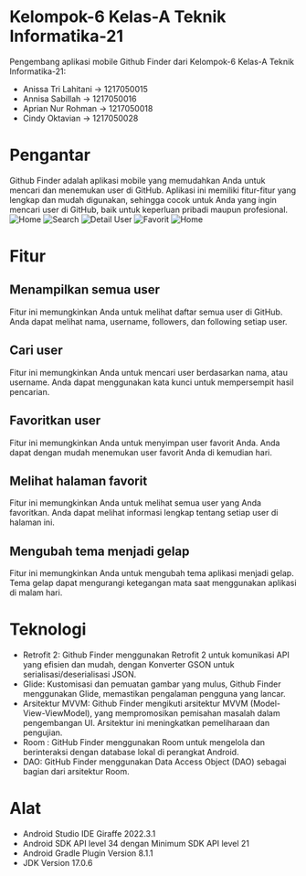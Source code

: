 # Kelompok-6 Kelas-A Teknik Informatika-21

Pengembang aplikasi mobile Github Finder dari Kelompok-6 Kelas-A Teknik Informatika-21:
- Anissa Tri Lahitani -> 1217050015
- Annisa Sabillah -> 1217050016
- Aprian Nur Rohman -> 1217050018
- Cindy Oktavian -> 1217050028

# Pengantar

Github Finder adalah aplikasi mobile yang memudahkan Anda untuk mencari dan menemukan user di GitHub. Aplikasi ini memiliki fitur-fitur yang lengkap dan mudah digunakan, sehingga cocok untuk Anda yang ingin mencari user di GitHub, baik untuk keperluan pribadi maupun profesional.
 ![Home](screenshoot-apk/gf-home.jpeg)
 ![Search](screenshoot-apk/gf-search.jpeg)
 ![Detail User ](screenshoot-apk/gf-detail.jpeg)
 ![Favorit](screenshoot-apk/gf-favorite.jpeg)
 ![Home](screenshoot-apk/gf-theme.jpeg)

# Fitur

## Menampilkan semua user
Fitur ini memungkinkan Anda untuk melihat daftar semua user di GitHub. Anda dapat melihat nama, username, followers, dan following setiap user.

## Cari user
Fitur ini memungkinkan Anda untuk mencari user berdasarkan nama, atau username. Anda dapat menggunakan kata kunci untuk mempersempit hasil pencarian.

## Favoritkan user
Fitur ini memungkinkan Anda untuk menyimpan user favorit Anda. Anda dapat dengan mudah menemukan user favorit Anda di kemudian hari.

## Melihat halaman favorit
Fitur ini memungkinkan Anda untuk melihat semua user yang Anda favoritkan. Anda dapat melihat informasi lengkap tentang setiap user di halaman ini.

## Mengubah tema menjadi gelap
Fitur ini memungkinkan Anda untuk mengubah tema aplikasi menjadi gelap. Tema gelap dapat mengurangi ketegangan mata saat menggunakan aplikasi di malam hari.

# Teknologi

- Retrofit 2: Github Finder menggunakan Retrofit 2 untuk komunikasi API yang efisien dan mudah, dengan Konverter GSON untuk serialisasi/deserialisasi JSON.
- Glide: Kustomisasi dan pemuatan gambar yang mulus, Github Finder menggunakan Glide, memastikan pengalaman pengguna yang lancar.
- Arsitektur MVVM: Github Finder mengikuti arsitektur MVVM (Model-View-ViewModel), yang mempromosikan pemisahan masalah dalam pengembangan UI. Arsitektur ini meningkatkan pemeliharaan dan pengujian.
- Room : GitHub Finder menggunakan Room untuk mengelola dan berinteraksi dengan database lokal di perangkat Android.
- DAO: GitHub Finder menggunakan Data Access Object (DAO) sebagai bagian dari arsitektur Room.

# Alat

- Android Studio IDE Giraffe 2022.3.1
- Android SDK API level 34 dengan Minimum SDK API level 21
- Android Gradle Plugin Version 8.1.1
- JDK Version 17.0.6

